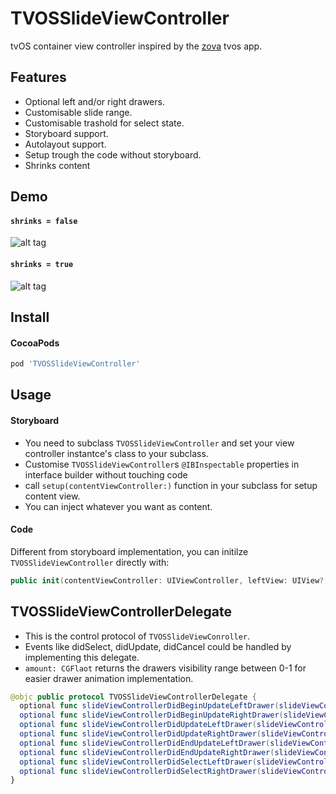 TVOSSlideViewController
===

tvOS container view controller inspired by the [zova](http://get.zova.com/) tvos app.

Features
----

* Optional left and/or right drawers.
* Customisable slide range.
* Customisable trashold for select state.
* Storyboard support.
* Autolayout support.
* Setup trough the code without storyboard.
* Shrinks content

Demo
----

#### `shrinks = false`

![alt tag]()

#### `shrinks = true`

![alt tag]()

Install
----

#### CocoaPods

``` ruby
pod 'TVOSSlideViewController'
```

Usage
----

#### Storyboard

* You need to subclass `TVOSSlideViewController` and set your view controller instantce's class to your subclass.
* Customise `TVOSSlideViewController`s `@IBInspectable` properties in interface builder without touching code
* call `setup(contentViewController:)` function in your subclass for setup content view.
* You can inject whatever you want as content.

#### Code

Different from storyboard implementation, you can initilze `TVOSSlideViewController` directly with:

``` swift
public init(contentViewController: UIViewController, leftView: UIView?, rightView: UIView?)
```

TVOSSlideViewControllerDelegate
----

* This is the control protocol of `TVOSSlideViewConroller`.
* Events like didSelect, didUpdate, didCancel could be handled by implementing this delegate.
* `amount: CGFlaot` returns the drawers visibility range between 0-1 for easier drawer animation implementation.

``` swift
@objc public protocol TVOSSlideViewControllerDelegate {
  optional func slideViewControllerDidBeginUpdateLeftDrawer(slideViewController: TVOSSlideViewController)
  optional func slideViewControllerDidBeginUpdateRightDrawer(slideViewController: TVOSSlideViewController)
  optional func slideViewControllerDidUpdateLeftDrawer(slideViewController: TVOSSlideViewController, amount: CGFloat)
  optional func slideViewControllerDidUpdateRightDrawer(slideViewController: TVOSSlideViewController, amount: CGFloat)
  optional func slideViewControllerDidEndUpdateLeftDrawer(slideViewController: TVOSSlideViewController, amount: CGFloat)
  optional func slideViewControllerDidEndUpdateRightDrawer(slideViewController: TVOSSlideViewController, amount: CGFloat)
  optional func slideViewControllerDidSelectLeftDrawer(slideViewController: TVOSSlideViewController)
  optional func slideViewControllerDidSelectRightDrawer(slideViewController: TVOSSlideViewController)
}
```